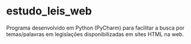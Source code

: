 # estudo_leis_web
Programa desenvolvido em Python (PyCharm) para facilitar a busca por temas/palavras em legislações disponibilizadas em sites HTML na web.
